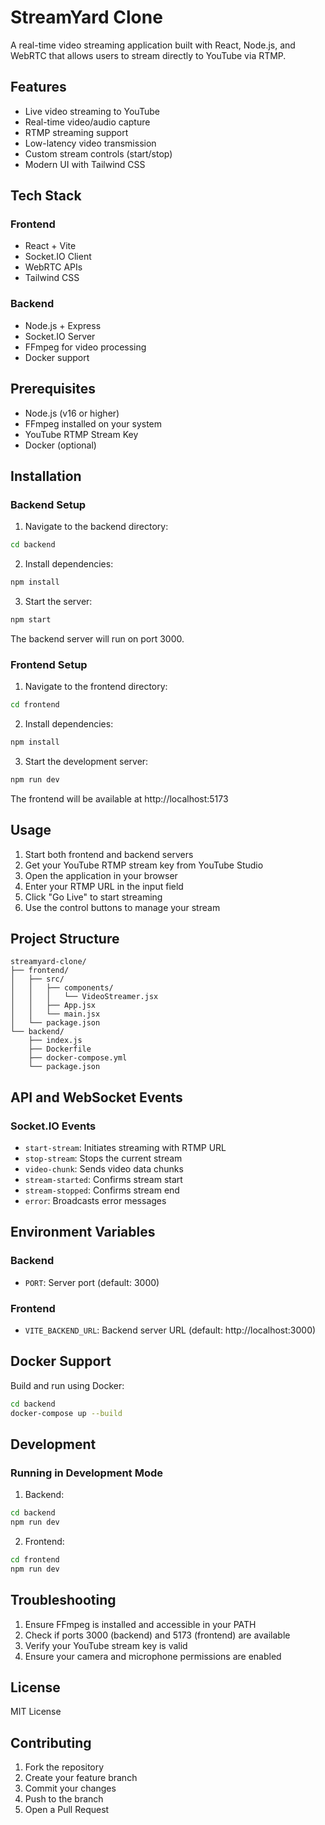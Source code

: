 # StreamYard Clone

A real-time video streaming application built with React, Node.js, and WebRTC that allows users to stream directly to YouTube via RTMP.

## Features

- Live video streaming to YouTube
- Real-time video/audio capture
- RTMP streaming support
- Low-latency video transmission
- Custom stream controls (start/stop)
- Modern UI with Tailwind CSS

## Tech Stack

### Frontend
- React + Vite
- Socket.IO Client
- WebRTC APIs
- Tailwind CSS

### Backend
- Node.js + Express
- Socket.IO Server
- FFmpeg for video processing
- Docker support

## Prerequisites

- Node.js (v16 or higher)
- FFmpeg installed on your system
- YouTube RTMP Stream Key
- Docker (optional)

## Installation

### Backend Setup

1. Navigate to the backend directory:
```bash
cd backend
```

2. Install dependencies:
```bash
npm install
```

3. Start the server:
```bash
npm start
```

The backend server will run on port 3000.

### Frontend Setup

1. Navigate to the frontend directory:
```bash
cd frontend
```

2. Install dependencies:
```bash
npm install
```

3. Start the development server:
```bash
npm run dev
```

The frontend will be available at http://localhost:5173

## Usage

1. Start both frontend and backend servers
2. Get your YouTube RTMP stream key from YouTube Studio
3. Open the application in your browser
4. Enter your RTMP URL in the input field
5. Click "Go Live" to start streaming
6. Use the control buttons to manage your stream

## Project Structure

```
streamyard-clone/
├── frontend/
│   ├── src/
│   │   ├── components/
│   │   │   └── VideoStreamer.jsx
│   │   ├── App.jsx
│   │   └── main.jsx
│   └── package.json
└── backend/
    ├── index.js
    ├── Dockerfile
    ├── docker-compose.yml
    └── package.json
```

## API and WebSocket Events

### Socket.IO Events

- `start-stream`: Initiates streaming with RTMP URL
- `stop-stream`: Stops the current stream
- `video-chunk`: Sends video data chunks
- `stream-started`: Confirms stream start
- `stream-stopped`: Confirms stream end
- `error`: Broadcasts error messages

## Environment Variables

### Backend
- `PORT`: Server port (default: 3000)

### Frontend
- `VITE_BACKEND_URL`: Backend server URL (default: http://localhost:3000)

## Docker Support

Build and run using Docker:

```bash
cd backend
docker-compose up --build
```

## Development

### Running in Development Mode

1. Backend:
```bash
cd backend
npm run dev
```

2. Frontend:
```bash
cd frontend
npm run dev
```

## Troubleshooting

1. Ensure FFmpeg is installed and accessible in your PATH
2. Check if ports 3000 (backend) and 5173 (frontend) are available
3. Verify your YouTube stream key is valid
4. Ensure your camera and microphone permissions are enabled

## License

MIT License

## Contributing

1. Fork the repository
2. Create your feature branch
3. Commit your changes
4. Push to the branch
5. Open a Pull Request
